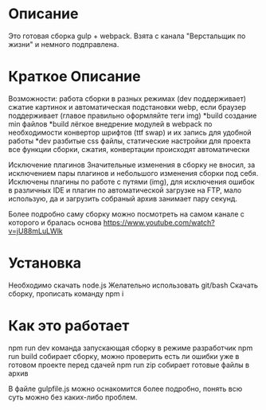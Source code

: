 # Описание

Это готовая сборка gulp + webpack.
Взята с канала "Верстальщик по жизни" и немного подправлена.

# Краткое Описание

Возможности: 
работа сборки в разных режимах (dev поддерживает)
сжатие картинок и автоматическая подстановки webp, если браузер поддерживает (главое правильно оформляйте теги img) *build
создание min файлов *build
лёгкое внедрение модулей в webpack по необходимости
конвертор шрифтов (ttf swap) и их запись для удобной работы *dev
разбитые css файлы, статические настройки для проекта
все функции сборки, сжатия, конвертации происходят автоматически


Исключение плагинов
Значительные изменения в сборку не вносил, за исключением пары плагинов и небольшого изменения сборки под себя.
Исключены плагины по работе с путями (img), для исключения ошибок в различных IDE и плагин по автоматической загрузке на FTP, мало использую, да и загрузить собраный архив занимает пару секунд.

Более подробно саму сборку можно посмотреть на самом канале с которого и бралась основа https://www.youtube.com/watch?v=jU88mLuLWlk

# Установка 

Необходимо скачать node.js 
Желательно использовать git/bash
Скачать сборку, прописать команду npm i 

# Как это работает
 
npm run dev команда запускающая сборку в режиме разработчик
npm run build собирает сборку, можно проверить есть ли ошибки уже в готовом проекте перед сдачей 
npm run zip собирает готовые файлы в архив

В файле gulpfile.js можно оснакомится более подробно, понять всю суть можно без каких-либо проблем.
